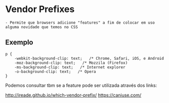 # Vendor Prefixes
    - Permite que browsers adicione "features" a fim de colocar em uso
    alguma novidade que temos no CSS

## Exemplo
    p {
        -webkit-background-clip: text;   /* Chrome, Safari, iOS, e Android
        -moz-background-clip: text;   /* Mozzila (Firefox)
        -ms-background-clip: text;   /* Internet explorer
        -o-background-clip: text;   /* Opera
    }

Podemos consultar tbm se a feature pode ser utilizada através dos links:

http://ireade.github.io/which-vendor-prefix/
https://caniuse.com/